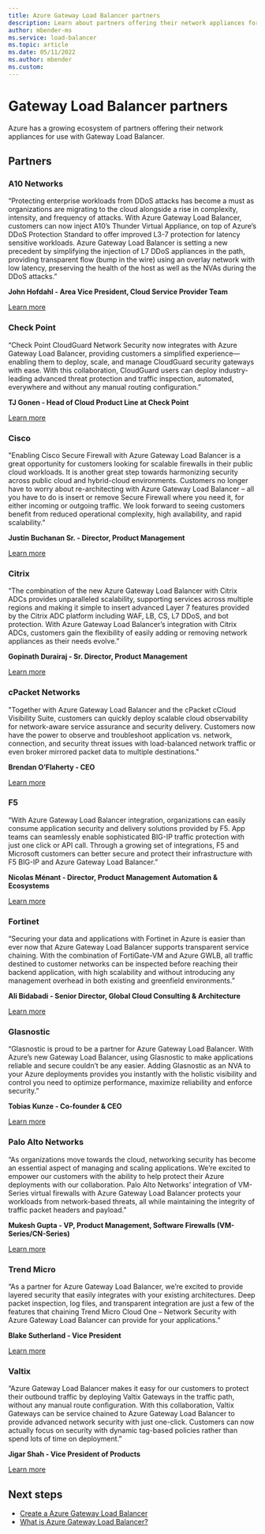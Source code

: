 ```yaml
---
title: Azure Gateway Load Balancer partners
description: Learn about partners offering their network appliances for use with this service.
author: mbender-ms
ms.service: load-balancer
ms.topic: article
ms.date: 05/11/2022
ms.author: mbender
ms.custom: 
---
```

# Gateway Load Balancer partners

Azure has a growing ecosystem of partners offering their network appliances for use with Gateway Load Balancer.

## Partners

### A10 Networks

“Protecting enterprise workloads from DDoS attacks has become a must as organizations are migrating to the cloud alongside a rise in complexity, intensity, and frequency of attacks. With Azure Gateway Load Balancer, customers can now inject A10’s Thunder Virtual Appliance, on top of Azure’s DDoS Protection Standard to offer improved L3-7 protection for latency sensitive workloads. Azure Gateway Load Balancer is setting a new precedent by simplifying the injection of L7 DDoS appliances in the path, providing transparent flow (bump in the wire) using an overlay network with low latency, preserving the health of the host as well as the NVAs during the DDoS attacks.” 

**John Hofdahl - Area Vice President, Cloud Service Provider Team**

[Learn more](https://www.a10networks.com/blog/introducing-l3-7-ddos-protection-for-microsoft-azure-tenants/)

### Check Point

“Check Point CloudGuard Network Security now integrates with Azure Gateway Load Balancer, providing customers a simplified experience—enabling them to deploy, scale, and manage CloudGuard security gateways with ease. With this collaboration, CloudGuard users can deploy industry-leading advanced threat protection and traffic inspection, automated, everywhere and without any manual routing configuration.” 

**TJ Gonen - Head of Cloud Product Line at Check Point**

[Learn more](https://blog.checkpoint.com/2021/11/02/check-point-cloudguard-is-a-launch-partner-of-azure-gateway-load-balancer/)

### Cisco

"Enabling Cisco Secure Firewall with Azure Gateway Load Balancer is a great opportunity for customers looking for scalable firewalls in their public cloud workloads. It is another great step towards harmonizing security across public cloud and hybrid-cloud environments. Customers no longer have to worry about re-architecting with Azure Gateway Load Balancer – all you have to do is insert or remove Secure Firewall where you need it, for either incoming or outgoing traffic. We look forward to seeing customers benefit from reduced operational complexity, high availability, and rapid scalability.” 

**Justin Buchanan Sr. - Director, Product Management**

[Learn more](https://blogs.cisco.com/security/cisco-secure-firewall-to-support-microsoft-azure-gateway-load-balancer)

### Citrix

“The combination of the new Azure Gateway Load Balancer with Citrix ADCs provides unparalleled scalability, supporting services across multiple regions and making it simple to insert advanced Layer 7 features provided by the Citrix ADC platform including WAF, LB, CS, L7 DDoS, and bot protection. With Azure Gateway Load Balancer’s integration with Citrix ADCs, customers gain the flexibility of easily adding or removing network appliances as their needs evolve.” 

**Gopinath Durairaj - Sr. Director, Product Management** 

[Learn more](https://www.citrix.com/blogs/2021/11/02/citrix-adc-integration-with-azure-gw-load-balancer/)

### cPacket Networks

"Together with Azure Gateway Load Balancer and the cPacket cCloud Visibility Suite, customers can quickly deploy scalable cloud observability for network-aware service assurance and security delivery. Customers now have the power to observe and troubleshoot application vs. network, connection, and security threat issues with load-balanced network traffic or even broker mirrored packet data to multiple destinations." 

**Brendan O’Flaherty - CEO**

[Learn more](https://www.cpacket.com/azure-gateway-load-balancer/)

### F5

“With Azure Gateway Load Balancer integration, organizations can easily consume application security and delivery solutions provided by F5. App teams can seamlessly enable sophisticated BIG-IP traffic protection with just one click or API call. Through a growing set of integrations, F5 and Microsoft customers can better secure and protect their infrastructure with F5 BIG-IP and Azure Gateway Load Balancer.” 

**Nicolas Ménant - Director, Product Management Automation & Ecosystems**

[Learn more](https://community.f5.com/t5/technical-articles/big-ip-integration-with-azure-gateway-load-balancer/ta-p/291102)

### Fortinet

“Securing your data and applications with Fortinet in Azure is easier than ever now that Azure Gateway Load Balancer supports transparent service chaining. With the combination of FortiGate-VM and Azure GWLB, all traffic destined to customer networks can be inspected before reaching their backend application, with high scalability and without introducing any management overhead in both existing and greenfield environments.” 

**Ali Bidabadi - Senior Director, Global Cloud Consulting & Architecture**

[Learn more](https://fusecommunity.fortinet.com/blogs/daniel1/2021/10/19/deploy-fortigate-with-azure-gateway)

### Glasnostic

“Glasnostic is proud to be a partner for Azure Gateway Load Balancer. With Azure’s new Gateway Load Balancer, using Glasnostic to make applications reliable and secure couldn’t be any easier. Adding Glasnostic as an NVA to your Azure deployments provides you instantly with the holistic visibility and control you need to optimize performance, maximize reliability and enforce security.” 

**Tobias Kunze - Co-founder & CEO** 

[Learn more](https://glasnostic.com/blog/announcing-glasnostic-for-azure-gateway-load-balancer)

### Palo Alto Networks

“As organizations move towards the cloud, networking security has become an essential aspect of managing and scaling applications. We’re excited to empower our customers with the ability to help protect their Azure deployments with our collaboration. Palo Alto Networks’ integration of VM-Series virtual firewalls with Azure Gateway Load Balancer protects your workloads from network-based threats, all while maintaining the integrity of traffic packet headers and payload."

**Mukesh Gupta - VP, Product Management, Software Firewalls (VM-Series/CN-Series)**

[Learn more](https://www.paloaltonetworks.com/blog/network-security/vm-series-azure-gateway-load-balancer/)

### Trend Micro

“As a partner for Azure Gateway Load Balancer, we’re excited to provide layered security that easily integrates with your existing architectures. Deep packet inspection, log files, and transparent integration are just a few of the features that chaining Trend Micro Cloud One – Network Security with Azure Gateway Load Balancer can provide for your applications.” 

**Blake Sutherland - Vice President**

[Learn more](https://www.trendmicro.com/en_us/research/21/k/azure-network-layer-security.html)

### Valtix

“Azure Gateway Load Balancer makes it easy for our customers to protect their outbound traffic by deploying Valtix Gateways in the traffic path, without any manual route configuration. With this collaboration, Valtix Gateways can be service chained to Azure Gateway Load Balancer to provide advanced network security with just one-click. Customers can now actually focus on security with dynamic tag-based policies rather than spend lots of time on deployment.” 

**Jigar Shah - Vice President of Products**

[Learn more](https://valtix.com/blog/valtix-azure-gwlb-announcement/)

## Next steps

* [Create a Azure Gateway Load Balancer](tutorial-gateway-portal.md)
* [What is Azure Gateway Load Balancer?](gateway-overview.md)
